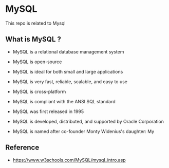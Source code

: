 # MySQL
This repo is related to Mysql

## What is MySQL ?


* MySQL is a relational database management system

* MySQL is open-source

* MySQL is ideal for both small and large applications

* MySQL is very fast, reliable, scalable, and easy to use

* MySQL is cross-platform

* MySQL is compliant with the ANSI SQL standard

* MySQL was first released in 1995

* MySQL is developed, distributed, and supported by Oracle Corporation

* MySQL is named after co-founder Monty Widenius's daughter: My

## Reference

* https://www.w3schools.com/MySQL/mysql_intro.asp
